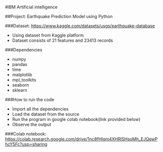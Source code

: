 #IBM Artificial intelligence

##Project: Earthquake Prediction Model using Python

###Dataset: <https://www.kaggle.com/datasets/usgs/earthquake-database>

* Using dataset from Kaggle platform
* Dataset consists of 21 features and 23413 records

###Dependencies

* numpy
* pandas
* time
* matplotlib
* mpl_toolkits
* seaborn
* sklearn

###How to run the code
* Import all the dependencies 
* Load the dataset from the source
* Run the program in google colab notebook(link provided below)
* Observe the output

###Colab notebook: <https://colab.research.google.com/drive/1nc8fHlqm4XHRlSHsoMh_EJQewPhcY5Fc?usp=sharing>
